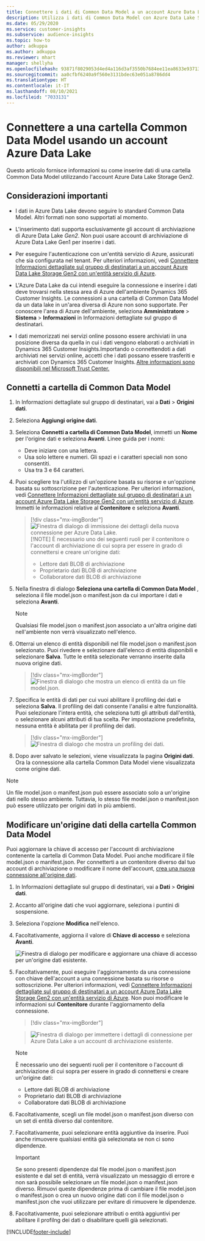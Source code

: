 ```yaml
---
title: Connettere i dati di Common Data Model a un account Azure Data Lake
description: Utilizza i dati di Common Data Model con Azure Data Lake Storage.
ms.date: 05/29/2020
ms.service: customer-insights
ms.subservice: audience-insights
ms.topic: how-to
author: adkuppa
ms.author: adkuppa
ms.reviewer: mhart
manager: shellyha
ms.openlocfilehash: 93871f8029053d4ed4a116d3af3550b7684ee11ea8633e937138245e193a44e6
ms.sourcegitcommit: aa0cfbf6240a9f560e3131bdec63e051a8786dd4
ms.translationtype: HT
ms.contentlocale: it-IT
ms.lasthandoff: 08/10/2021
ms.locfileid: "7033131"
---
```

# <a name="connect-to-a-common-data-model-folder-using-an-azure-data-lake-account"></a>Connettere a una cartella Common Data Model usando un account Azure Data Lake

Questo articolo fornisce informazioni su come inserire dati di una cartella Common Data Model utilizzando l'account Azure Data Lake Storage Gen2.

## <a name="important-considerations"></a>Considerazioni importanti

- I dati in Azure Data Lake devono seguire lo standard Common Data Model. Altri formati non sono supportati al momento.

- L'inserimento dati supporta esclusivamente gli account di archiviazione di Azure Data Lake *Gen2*. Non puoi usare account di archiviazione di Azure Data Lake Gen1 per inserire i dati.

- Per eseguire l'autenticazione con un'entità servizio di Azure, assicurati che sia configurata nel tenant. Per ulteriori informazioni, vedi [Connettere Informazioni dettagliate sul gruppo di destinatari a un account Azure Data Lake Storage Gen2 con un'entità servizio di Azure](connect-service-principal.md).

- L'Azure Data Lake da cui intendi eseguire la connessione e inserire i dati deve trovarsi nella stessa area di Azure dell'ambiente Dynamics 365 Customer Insights. Le connessioni a una cartella di Common Data Model da un data lake in un'area diversa di Azure non sono supportate. Per conoscere l'area di Azure dell'ambiente, seleziona **Amministratore** > **Sistema** > **Informazioni** in Informazioni dettagliate sul gruppo di destinatari.

- I dati memorizzati nei servizi online possono essere archiviati in una posizione diversa da quella in cui i dati vengono elaborati o archiviati in Dynamics 365 Customer Insights.Importando o connettendoti a dati archiviati nei servizi online, accetti che i dati possano essere trasferiti e archiviati con Dynamics 365 Customer Insights. [Altre informazioni sono disponibili nel Microsoft Trust Center.](https://www.microsoft.com/trust-center)

## <a name="connect-to-a-common-data-model-folder"></a>Connetti a cartella di Common Data Model

1. In Informazioni dettagliate sul gruppo di destinatari, vai a **Dati** > **Origini dati**.

1. Seleziona **Aggiungi origine dati**.

1. Seleziona **Connetti a cartella di Common Data Model**, immetti un **Nome** per l'origine dati e seleziona **Avanti**. Linee guida per i nomi: 
   - Deve iniziare con una lettera.
   - Usa solo lettere e numeri. Gli spazi e i caratteri speciali non sono consentiti.
   - Usa tra 3 e 64 caratteri.

1. Puoi scegliere tra l'utilizzo di un'opzione basata su risorse e un'opzione basata su sottoscrizione per l'autenticazione. Per ulteriori informazioni, vedi [Connettere Informazioni dettagliate sul gruppo di destinatari a un account Azure Data Lake Storage Gen2 con un'entità servizio di Azure](connect-service-principal.md). Immetti le informazioni relative al **Contenitore** e seleziona **Avanti**.
   > [!div class="mx-imgBorder"]
   > ![Finestra di dialogo di immissione dei dettagli della nuova connessione per Azure Data Lake.](media/enter-new-storage-details.png)
   > [!NOTE]
   > È necessario uno dei seguenti ruoli per il contenitore o l'account di archiviazione di cui sopra per essere in grado di connettersi e creare un'origine dati:
   >  - Lettore dati BLOB di archiviazione
   >  - Proprietario dati BLOB di archiviazione
   >  - Collaboratore dati BLOB di archiviazione

1. Nella finestra di dialogo **Seleziona una cartella di Common Data Model** , seleziona il file model.json o manifest.json da cui importare i dati e seleziona **Avanti**.
   > [!NOTE]
   > Qualsiasi file model.json o manifest.json associato a un'altra origine dati nell'ambiente non verrà visualizzato nell'elenco.

1. Otterrai un elenco di entità disponibili nel file model.json o manifest.json selezionato. Puoi rivedere e selezionare dall'elenco di entità disponibili e selezionare **Salva**. Tutte le entità selezionate verranno inserite dalla nuova origine dati.
   > [!div class="mx-imgBorder"]
   > ![Finestra di dialogo che mostra un elenco di entità da un file model.json.](media/review-entities.png)

8. Specifica le entità di dati per cui vuoi abilitare il profiling dei dati e seleziona **Salva**. Il profiling dei dati consente l'analisi e altre funzionalità. Puoi selezionare l'intera entità, che seleziona tutti gli attributi dall'entità, o selezionare alcuni attributi di tua scelta. Per impostazione predefinita, nessuna entità è abilitata per il profiling dei dati.
   > [!div class="mx-imgBorder"]
   > ![Finestra di dialogo che mostra un profiling dei dati.](media/dataprofiling-entities.png)

9. Dopo aver salvato le selezioni, viene visualizzata la pagina **Origini dati**. Ora la connessione alla cartella Common Data Model viene visualizzata come origine dati.

> [!NOTE]
> Un file model.json o manifest.json può essere associato solo a un'origine dati nello stesso ambiente. Tuttavia, lo stesso file model.json o manifest.json può essere utilizzato per origini dati in più ambienti.

## <a name="edit-a-common-data-model-folder-data-source"></a>Modificare un'origine dati della cartella Common Data Model

Puoi aggiornare la chiave di accesso per l'account di archiviazione contenente la cartella di Common Data Model. Puoi anche modificare il file model.json o manifest.json. Per connetterti a un contenitore diverso dal tuo account di archiviazione o modificare il nome dell'account, [crea una nuova connessione all'origine dati](#connect-to-a-common-data-model-folder).

1. In Informazioni dettagliate sul gruppo di destinatari, vai a **Dati** > **Origini dati**.

2. Accanto all'origine dati che vuoi aggiornare, seleziona i puntini di sospensione.

3. Seleziona l'opzione **Modifica** nell'elenco.

4. Facoltativamente, aggiorna il valore di **Chiave di accesso** e seleziona **Avanti**.

   ![Finestra di dialogo per modificare e aggiornare una chiave di accesso per un'origine dati esistente.](media/edit-access-key.png)

5. Facoltativamente, puoi eseguire l'aggiornamento da una connessione con chiave dell'account a una connessione basata su risorse o sottoscrizione. Per ulteriori informazioni, vedi [Connettere Informazioni dettagliate sul gruppo di destinatari a un account Azure Data Lake Storage Gen2 con un'entità servizio di Azure](connect-service-principal.md). Non puoi modificare le informazioni sul **Contenitore** durante l'aggiornamento della connessione.
   > [!div class="mx-imgBorder"]

   > ![Finestra di dialogo per immettere i dettagli di connessione per Azure Data Lake a un account di archiviazione esistente.](media/enter-existing-storage-details.png)

   > [!NOTE]
   > È necessario uno dei seguenti ruoli per il contenitore o l'account di archiviazione di cui sopra per essere in grado di connettersi e creare un'origine dati:
   >  - Lettore dati BLOB di archiviazione
   >  - Proprietario dati BLOB di archiviazione
   >  - Collaboratore dati BLOB di archiviazione


6. Facoltativamente, scegli un file model.json o manifest.json diverso con un set di entità diverso dal contenitore.

7. Facoltativamente, puoi selezionare entità aggiuntive da inserire. Puoi anche rimuovere qualsiasi entità già selezionata se non ci sono dipendenze.

   > [!IMPORTANT]
   > Se sono presenti dipendenze dal file model.json o manifest.json esistente e dal set di entità, verrà visualizzato un messaggio di errore e non sarà possibile selezionare un file model.json o manifest.json diverso. Rimuovi queste dipendenze prima di cambiare il file model.json o manifest.json o crea un nuovo origine dati con il file model.json o manifest.json che vuoi utilizzare per evitare di rimuovere le dipendenze.

8. Facoltativamente, puoi selezionare attributi o entità aggiuntivi per abilitare il profilng dei dati o disabilitare quelli già selezionati.   


[!INCLUDE[footer-include](../includes/footer-banner.md)]